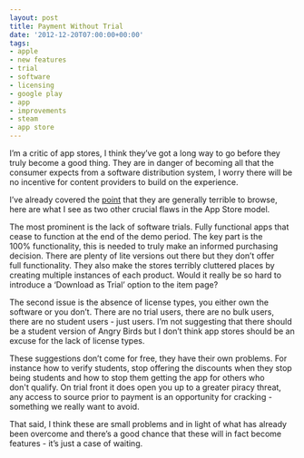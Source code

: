 ```yaml
---
layout: post
title: Payment Without Trial
date: '2012-12-20T07:00:00+00:00'
tags:
- apple
- new features
- trial
- software
- licensing
- google play
- app
- improvements
- steam
- app store
---
```

I’m a critic of app stores, I think they’ve got a long way to go before they truly become a good thing. They are in danger of becoming all that the consumer expects from a software distribution system, I worry there will be no incentive for content providers to build on the experience.

I’ve already covered the [point](/blog/2012/12/08/scrapp-stores.html) that they are generally terrible to browse, here are what I see as two other crucial flaws in the App Store model.

The most prominent is the lack of software trials. Fully functional apps that cease to function at the end of the demo period. The key part is the 100% functionality, this is needed to truly make an informed purchasing decision. There are plenty of lite versions out there but they don’t offer full functionality. They also make the stores terribly cluttered places by creating multiple instances of each product. Would it really be so hard to introduce a ‘Download as Trial’ option to the item page?

The second issue is the absence of license types, you either own the software or you don’t. There are no trial users, there are no bulk users, there are no student users - just users. I’m not suggesting that there should be a student version of Angry Birds but I don’t think app stores should be an excuse for the lack of license types.

These suggestions don’t come for free, they have their own problems. For instance how to verify students, stop offering the discounts when they stop being students and how to stop them getting the app for others who don't qualify. On trial front it does open you up to a greater piracy threat, any access to source prior to payment is an opportunity for cracking - something we really want to avoid.

That said, I think these are small problems and in light of what has already been overcome and there’s a good chance that these will in fact become features - it’s just a case of waiting.
